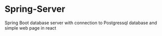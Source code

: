 # Spring-Server
Spring Boot database server with connection to Postgressql database and simple web page in react
